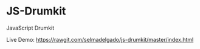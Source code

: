 # JS-Drumkit
JavaScript Drumkit

Live Demo: https://rawgit.com/selmadelgado/js-drumkit/master/index.html
